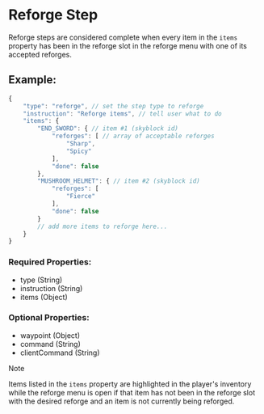# Reforge Step
Reforge steps are considered complete when every item in the ``items`` property has been in the reforge slot in the reforge menu with one of its accepted reforges.

## Example:
```js
{
    "type": "reforge", // set the step type to reforge
    "instruction": "Reforge items", // tell user what to do
    "items": {
        "END_SWORD": { // item #1 (skyblock id)
            "reforges": [ // array of acceptable reforges
                "Sharp",
                "Spicy"
            ],
            "done": false
        },
        "MUSHROOM_HELMET": { // item #2 (skyblock id)
            "reforges": [
                "Fierce"
            ],
            "done": false
        }
        // add more items to reforge here...
    }
}
```
### Required Properties:
- type (String)
- instruction (String)
- items (Object)

### Optional Properties:
- waypoint (Object)
- command (String)
- clientCommand (String)

> [!NOTE]
> Items listed in the ``items`` property are highlighted in the player's inventory while the reforge menu is open if that item has not been in the reforge slot with the desired reforge and an item is not currently being reforged.
